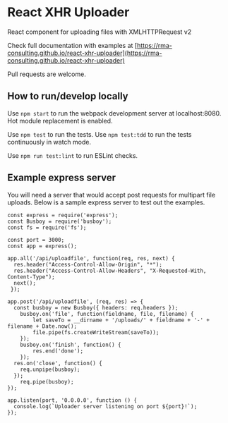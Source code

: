 # React XHR Uploader

React component for uploading files with XMLHTTPRequest v2

Check full documentation with examples at [https://rma-consulting.github.io/react-xhr-uploader](https://rma-consulting.github.io/react-xhr-uploader)

Pull requests are welcome.

## How to run/develop locally

Use `npm start` to run the webpack development server at localhost:8080. Hot module replacement is enabled.

Use `npm test` to run the tests. Use `npm test:tdd` to run the tests continuously in watch mode.

Use `npm run test:lint` to run ESLint checks.

## Example express server

You will need a server that would accept post requests for multipart file uploads. Below is a sample express server to test out the examples.

```
const express = require('express');
const Busboy = require('busboy');
const fs = require('fs');

const port = 3000;
const app = express();

app.all('/api/uploadfile', function(req, res, next) {
  res.header("Access-Control-Allow-Origin", "*");
  res.header("Access-Control-Allow-Headers", "X-Requested-With, Content-Type");
  next();
 });

app.post('/api/uploadfile', (req, res) => {
  const busboy = new Busboy({ headers: req.headers });
	busboy.on('file', function(fieldname, file, filename) {
		let saveTo = __dirname + '/uploads/' + fieldname + '-' + filename + Date.now();
		file.pipe(fs.createWriteStream(saveTo));
	});
	busboy.on('finish', function() {
		res.end('done');
	});
  res.on('close', function() {
    req.unpipe(busboy);
  });
	req.pipe(busboy);
});

app.listen(port, '0.0.0.0', function () {
  console.log(`Uploader server listening on port ${port}!`);
});

```
